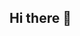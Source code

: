 ## Hi there 👋

<!--
My name is Mariella Bogoni. I have a Master's degree in Statistics from the University of São Paulo and Federal University of São Carlos, and currently, 
I am a PhD candidate in Statistics at the University of São Paulo, Brazil. I was a visiting scholar for six months at the University of North Carolina in Chapell Hill,
sponsored by CAPES. 

- 🌱 I am currently working with statistical modeling of longitudinal and survival data. 
- 📁 Here you will find some projects that I've been working on and also some projects/codes from courses I've taken so far. Feel free to explore!
- 📫 If you have any question or contribution, do not hesitate to contact me: ✉️ mariella@usp.br


## Research 

Currently, in my PhD, I am developing a joint model for longitudinal and survival data with changepoints to model disease progression of Amyotrophic Lateral Sclerosis (ALS). 
As a researcher, I have a strong interest in applying statistical methods to health-related research. 

If you have any question, suggestion or invite, please, reach out to me via e-mail or Linkedin.

-->
